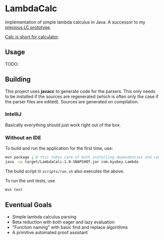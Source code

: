 # LambdaCalc

Implementation of simple lambda calculus in Java. A successor to my [previous LC prototype](https://github.com/kyubxy/lambdabasic).

[Calc is short for calculator](https://youtu.be/DRAAGKKNtx4?t=27).

## Usage
TODO:

## Building

This project uses **javacc** to generate code for the parsers. This only needs to be installed if the sources are regenerated 
(which is often only the case if the parser files are edited). Sources are generated on compilation.

### IntelliJ
Basically everything should just work right out of the box.

### Without an IDE
To build and run the application for the first time, use:

```sh
mvn package ; # this takes care of both installing dependencies and compilation
java -cp target/LambdaCalc-1.0-SNAPSHOT.jar com.kyubey.Lambda
```

The build script in `scripts/run.sh` also executes the above.

To run the unit tests, use

```sh
mvn test
```

## Eventual Goals
- Simple lambda calculus parsing 
- Beta reduction with both eager and lazy evaluation
- "Function naming" with basic find and replace algorithms
- A primitive automated proof assistant

